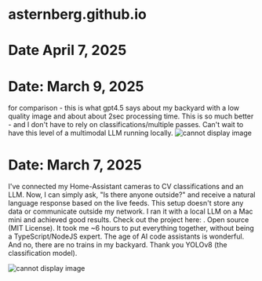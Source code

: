 # asternberg.github.io

# Date April 7, 2025


# Date: March 9, 2025
for comparison - this is what gpt4.5 says about my backyard with a low quality image and about about 2sec processing time. This is so much better - and I don't have to rely on classifications/multiple passes. Can't wait to have this level of a multimodal LLM running locally. 
![cannot display image](docs/assets/ha_screenshot2-chatgpt.jpg)

# ​Date: March 7, 2025​

I've connected my Home-Assistant cameras to CV classifications and an LLM. Now, I can simply ask, "Is there anyone outside?" and receive a natural language response based on the live feeds. This setup doesn't store any data or communicate outside my network. I ran it with a local LLM on a Mac mini and achieved good results. Check out the project here: . Open source (MIT License). It took me ~6 hours to put everything together, without being a TypeScript/NodeJS expert. The age of AI code assistants is wonderful. And no, there are no trains in my backyard. Thank you YOLOv8 (the classification model).

![cannot display image](docs/assets/ha_screenshot1.jpg)